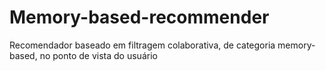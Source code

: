 # Memory-based-recommender
Recomendador baseado em filtragem colaborativa, de categoria memory-based, no ponto de vista do usuário
